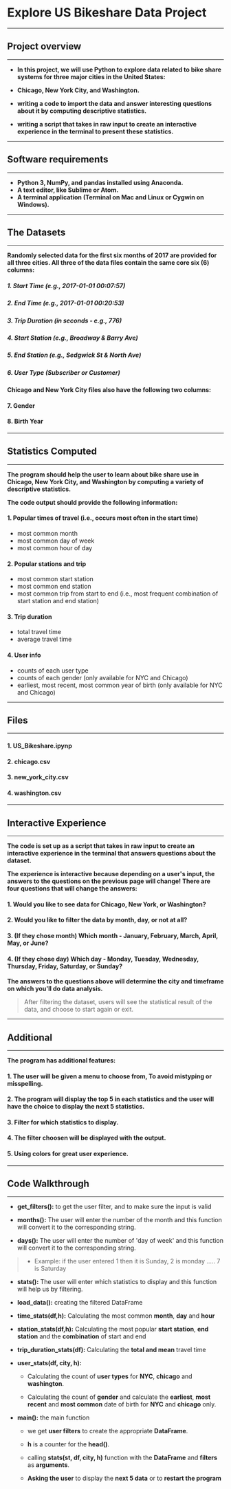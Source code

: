 # **Explore US Bikeshare Data Project**
---

## **Project overview**
---
- **In this project, we will use Python to explore data related to bike share systems for three major cities in the United States:**

- **Chicago, New York City, and Washington.**

- **writing a code to import the data and answer interesting questions about it by computing descriptive statistics.**

- **writing a script that takes in raw input to create an interactive experience in the terminal to present these statistics.**

---
## **Software requirements**
---
- **Python 3, NumPy, and pandas installed using Anaconda.**
- **A text editor, like Sublime or Atom.**
- **A terminal application (Terminal on Mac and Linux or Cygwin on Windows).**

---
## **The Datasets**
---
**Randomly selected data for the first six months of 2017 are provided for all three cities. All three of the data files contain the same core six (6) columns:**

##### 1. Start Time (e.g., 2017-01-01 00:07:57)
##### 2. End Time (e.g., 2017-01-01 00:20:53)
##### 3. Trip Duration (in seconds - e.g., 776)
##### 4. Start Station (e.g., Broadway & Barry Ave)
##### 5. End Station (e.g., Sedgwick St & North Ave)
##### 6. User Type (Subscriber or Customer)

#### **Chicago and New York City files also have the following two columns:**


#### 7. Gender
#### 8. Birth Year

---
## **Statistics Computed**
---
**The program should help the user to learn about bike share use in Chicago, New York City, and Washington by computing a variety of descriptive statistics.** 

**The code output should provide the following information:**

#### 1. Popular times of travel (i.e., occurs most often in the start time)

- most common month
- most common day of week
- most common hour of day

#### 2. Popular stations and trip

- most common start station
- most common end station
- most common trip from start to end (i.e., most frequent combination of start station and end station)

#### 3. Trip duration

- total travel time
- average travel time

#### 4. User info

- counts of each user type
- counts of each gender (only available for NYC and Chicago)
- earliest, most recent, most common year of birth (only available for NYC and Chicago)

---
## **Files**
---
#### 1. US_Bikeshare.ipynp

#### 2. chicago.csv

#### 3. new_york_city.csv

#### 4. washington.csv

---
## **Interactive Experience**
---
**The code is set up as a script that takes in raw input to create an interactive experience in the terminal that answers questions about the dataset.**

**The experience is interactive because depending on a user's input, the answers to the questions on the previous page will change! There are four questions that will change the answers:**

#### 1. Would you like to see data for Chicago, New York, or Washington?
#### 2. Would you like to filter the data by month, day, or not at all?
#### 3. (If they chose month) Which month - January, February, March, April, May, or June?
#### 4. (If they chose day) Which day - Monday, Tuesday, Wednesday, Thursday, Friday, Saturday, or Sunday?


**The answers to the questions above will determine the city and timeframe on which you'll do data analysis.**

>After filtering the dataset, users will see the statistical result of the data, and choose to start again or exit.

---
## **Additional**
---
**The program has additional features:**

#### 1. The user will be given a menu to choose from, To avoid mistyping or misspelling.
#### 2. The program will display the top 5 in each statistics and the user will have the choice to display the next 5 statistics. 
#### 3. Filter for which statistics to display.
#### 4. The filter choosen will be displayed with the output.
#### 5. Using colors for great user experience.

---
## **Code Walkthrough**
---
- **get_filters():** to get the user filter, and to make sure the input is valid

- **months():** The user will enter the number of the month and this function will convert it to the corresponding string.

- **days():** The user will enter the number of 'day of week' and this function will convert it to the corresponding string. 

>- Example: if the user entered 1 then it is Sunday, 2 is monday ..... 7 is Saturday

- **stats():** The user will enter which statistics to display and this function will help us by filtering.

- **load_data():** creating the filtered DataFrame 

- **time_stats(df,h):** Calculating the most common **month**, **day** and **hour**

- **station_stats(df,h):** Calculating the most popular **start station**, **end station** and the **combination** of start and end

- **trip_duration_stats(df):** Calculating the **total and mean** travel time

- **user_stats(df, city, h):**

    - Calculating the count of **user types** for **NYC**, **chicago** and **washington**.

    - Calculating the count of **gender** and calculate the **earliest**, **most recent** and **most common** date of birth for **NYC** and **chicago** only.

- **main():** the main function

    - we get **user filters** to create the appropriate **DataFrame**.

    - **h** is a counter for the **head()**.

    - calling **stats(st, df, city, h)** function with the **DataFrame** and **filters** as **arguments**.

    - **Asking the user** to display the **next 5 data** or to **restart the program**


